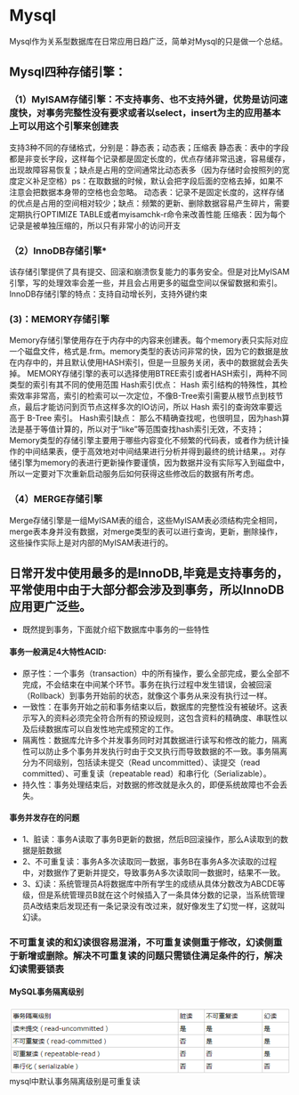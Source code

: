 # Mysql
Mysql作为关系型数据库在日常应用日趋广泛，简单对Mysql的只是做一个总结。
## Mysql四种存储引擎：
### （1）MyISAM存储引擎：不支持事务、也不支持外键，优势是访问速度快，对事务完整性没有要求或者以select，insert为主的应用基本上可以用这个引擎来创建表
支持3种不同的存储格式，分别是：静态表；动态表；压缩表
静态表：表中的字段都是非变长字段，这样每个记录都是固定长度的，优点存储非常迅速，容易缓存，出现故障容易恢复；缺点是占用的空间通常比动态表多（因为存储时会按照列的宽度定义补足空格）ps：在取数据的时候，默认会把字段后面的空格去掉，如果不注意会把数据本身带的空格也会忽略。
动态表：记录不是固定长度的，这样存储的优点是占用的空间相对较少；缺点：频繁的更新、删除数据容易产生碎片，需要定期执行OPTIMIZE TABLE或者myisamchk-r命令来改善性能
压缩表：因为每个记录是被单独压缩的，所以只有非常小的访问开支
### （2）InnoDB存储引擎*
该存储引擎提供了具有提交、回滚和崩溃恢复能力的事务安全。但是对比MyISAM引擎，写的处理效率会差一些，并且会占用更多的磁盘空间以保留数据和索引。 
InnoDB存储引擎的特点：支持自动增长列，支持外键约束
### (3)：MEMORY存储引擎
Memory存储引擎使用存在于内存中的内容来创建表。每个memory表只实际对应一个磁盘文件，格式是.frm。memory类型的表访问非常的快，因为它的数据是放在内存中的，并且默认使用HASH索引，但是一旦服务关闭，表中的数据就会丢失掉。 
MEMORY存储引擎的表可以选择使用BTREE索引或者HASH索引，两种不同类型的索引有其不同的使用范围
Hash索引优点： 
Hash 索引结构的特殊性，其检索效率非常高，索引的检索可以一次定位，不像B-Tree索引需要从根节点到枝节点，最后才能访问到页节点这样多次的IO访问，所以 Hash 索引的查询效率要远高于 B-Tree 索引。 
Hash索引缺点： 那么不精确查找呢，也很明显，因为hash算法是基于等值计算的，所以对于“like”等范围查找hash索引无效，不支持；
Memory类型的存储引擎主要用于哪些内容变化不频繁的代码表，或者作为统计操作的中间结果表，便于高效地对中间结果进行分析并得到最终的统计结果，。对存储引擎为memory的表进行更新操作要谨慎，因为数据并没有实际写入到磁盘中，所以一定要对下次重新启动服务后如何获得这些修改后的数据有所考虑。
### （4）MERGE存储引擎
Merge存储引擎是一组MyISAM表的组合，这些MyISAM表必须结构完全相同，merge表本身并没有数据，对merge类型的表可以进行查询，更新，删除操作，这些操作实际上是对内部的MyISAM表进行的。
## 日常开发中使用最多的是InnoDB,毕竟是支持事务的，平常使用中由于大部分都会涉及到事务，所以InnoDB应用更广泛些。
* 既然提到事务，下面就介绍下数据库中事务的一些特性
#### 事务一般满足4大特性ACID:
* 原子性：一个事务（transaction）中的所有操作，要么全部完成，要么全部不完成，不会结束在中间某个环节。事务在执行过程中发生错误，会被回滚（Rollback）到事务开始前的状态，就像这个事务从来没有执行过一样。
* 一致性：在事务开始之前和事务结束以后，数据库的完整性没有被破坏。这表示写入的资料必须完全符合所有的预设规则，这包含资料的精确度、串联性以及后续数据库可以自发性地完成预定的工作。
* 隔离性：数据库允许多个并发事务同时对其数据进行读写和修改的能力，隔离性可以防止多个事务并发执行时由于交叉执行而导致数据的不一致。事务隔离分为不同级别，包括读未提交（Read uncommitted）、读提交（read committed）、可重复读（repeatable read）和串行化（Serializable）。
* 持久性：事务处理结束后，对数据的修改就是永久的，即便系统故障也不会丢失。
#### 事务并发存在的问题
* 1、脏读：事务A读取了事务B更新的数据，然后B回滚操作，那么A读取到的数据是脏数据
* 2、不可重复读：事务A多次读取同一数据，事务B在事务A多次读取的过程中，对数据作了更新并提交，导致事务A多次读取同一数据时，结果不一致。
* 3、幻读：系统管理员A将数据库中所有学生的成绩从具体分数改为ABCDE等级，但是系统管理员B就在这个时候插入了一条具体分数的记录，当系统管理员A改结束后发现还有一条记录没有改过来，就好像发生了幻觉一样，这就叫幻读。
### 不可重复读的和幻读很容易混淆，不可重复读侧重于修改，幻读侧重于新增或删除。解决不可重复读的问题只需锁住满足条件的行，解决幻读需要锁表
#### MySQL事务隔离级别
![](https://github.com/tunrijituan/Mysql-/blob/master/TIM%E5%9B%BE%E7%89%8720180527191835.png)
mysql中默认事务隔离级别是可重复读
 

 

 

 

 
